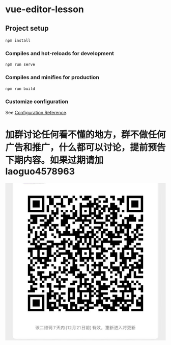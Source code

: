 # vue-editor-lesson

## Project setup

```
npm install
```

### Compiles and hot-reloads for development

```
npm run serve
```

### Compiles and minifies for production

```
npm run build
```

### Customize configuration

See [Configuration Reference](https://cli.vuejs.org/config/).

# 加群讨论任何看不懂的地方，群不做任何广告和推广，什么都可以讨论，提前预告下期内容。如果过期请加laoguo4578963

![图片](./src/img/背景.png)
